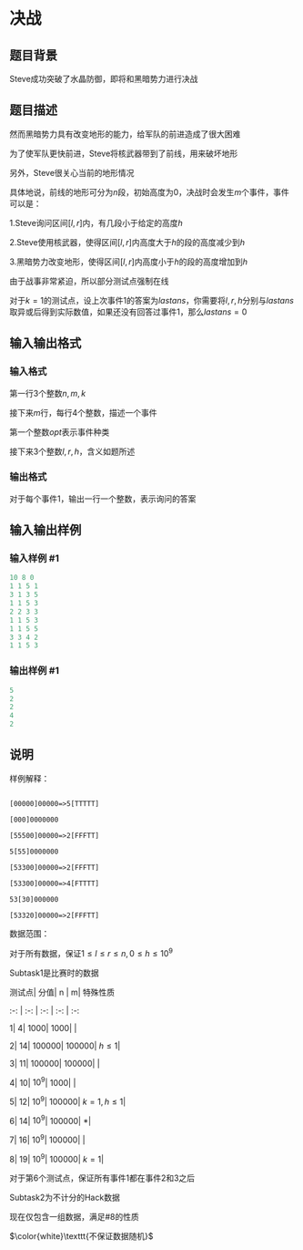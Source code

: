 # 决战

## 题目背景

Steve成功突破了水晶防御，即将和黑暗势力进行决战

## 题目描述

然而黑暗势力具有改变地形的能力，给军队的前进造成了很大困难

为了使军队更快前进，Steve将核武器带到了前线，用来破坏地形

另外，Steve很关心当前的地形情况

具体地说，前线的地形可分为$n$段，初始高度为0，决战时会发生$m$个事件，事件可以是：

1.Steve询问区间$[l,r]$内，有几段小于给定的高度$h$

2.Steve使用核武器，使得区间$[l,r]$内高度大于$h$的段的高度减少到$h$

3.黑暗势力改变地形，使得区间$[l,r]$内高度小于$h$的段的高度增加到$h$

由于战事非常紧迫，所以部分测试点强制在线

对于$k=1$的测试点，设上次事件1的答案为$lastans$，你需要将$l,r,h$分别与$lastans$取异或后得到实际数值，如果还没有回答过事件1，那么$lastans=0$

## 输入输出格式

### 输入格式

第一行$3$个整数$n,m,k$

接下来$m$行，每行$4$个整数，描述一个事件

第一个整数$opt$表示事件种类

接下来$3$个整数$l,r,h$，含义如题所述

### 输出格式

对于每个事件$1$，输出一行一个整数，表示询问的答案

## 输入输出样例

### 输入样例 #1

```cpp
10 8 0
1 1 5 1
3 1 3 5
1 1 5 3
2 2 3 3
1 1 5 3
1 1 5 5
3 3 4 2
1 1 5 3

```
### 输出样例 #1

```cpp
5
2
2
4
2

```
## 说明

样例解释：

```

[00000]00000=>5[TTTTT]

[000]0000000

[55500]00000=>2[FFFTT]

5[55]0000000

[53300]00000=>2[FFFTT]

[53300]00000=>4[FTTTT]

53[30]000000

[53320]00000=>2[FFFTT]

```

数据范围：

对于所有数据，保证$1\le l \le r \le n,0\le h \le 10^9$

Subtask1是比赛时的数据

测试点| 分值| n | m| 特殊性质

:-: | :-: | :-: | :-: | :-:

1| 4| 1000| 1000| |

2| 14| 100000| 100000| $h\le 1$|

3| 11| 100000| 100000| |

4| 10| $10^9$| 1000| |

5| 12| $10^9$| 100000| $k=1,h\le 1$|

6| 14| $10^9$| 100000| *|

7| 16| $10^9$| 100000| |

8| 19| $10^9$| 100000| $k=1$|

对于第$6$个测试点，保证所有事件$1$都在事件$2$和$3$之后

Subtask2为不计分的Hack数据

现在仅包含一组数据，满足#8的性质

$\color{white}\texttt{不保证数据随机}$

